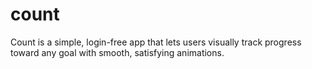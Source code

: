 # count
Count is a simple, login-free app that lets users visually track progress toward any goal with smooth, satisfying animations.
